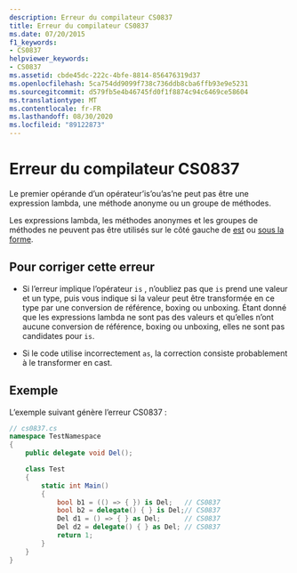 ```yaml
---
description: Erreur du compilateur CS0837
title: Erreur du compilateur CS0837
ms.date: 07/20/2015
f1_keywords:
- CS0837
helpviewer_keywords:
- CS0837
ms.assetid: cbde45dc-222c-4bfe-8814-856476319d37
ms.openlocfilehash: 5ca754dd9099f738c736ddb8cba6ffb93e9e5231
ms.sourcegitcommit: d579fb5e4b46745fd0f1f8874c94c6469ce58604
ms.translationtype: MT
ms.contentlocale: fr-FR
ms.lasthandoff: 08/30/2020
ms.locfileid: "89122873"
---
```

# <a name="compiler-error-cs0837"></a>Erreur du compilateur CS0837
Le premier opérande d’un opérateur’is’ou’as’ne peut pas être une expression lambda, une méthode anonyme ou un groupe de méthodes.

 Les expressions lambda, les méthodes anonymes et les groupes de méthodes ne peuvent pas être utilisés sur le côté gauche de [est](../language-reference/operators/type-testing-and-cast.md#is-operator) ou [sous la forme](../language-reference/operators/type-testing-and-cast.md#as-operator).

## <a name="to-correct-this-error"></a>Pour corriger cette erreur

- Si l’erreur implique l’opérateur `is` , n’oubliez pas que `is` prend une valeur et un type, puis vous indique si la valeur peut être transformée en ce type par une conversion de référence, boxing ou unboxing. Étant donné que les expressions lambda ne sont pas des valeurs et qu’elles n’ont aucune conversion de référence, boxing ou unboxing, elles ne sont pas candidates pour `is`.

- Si le code utilise incorrectement `as`, la correction consiste probablement à le transformer en cast.

## <a name="example"></a>Exemple

L’exemple suivant génère l’erreur CS0837 :

```csharp
// cs0837.cs
namespace TestNamespace
{
    public delegate void Del();

    class Test
    {
        static int Main()
        {
            bool b1 = (() => { }) is Del;   // CS0837
            bool b2 = delegate() { } is Del;// CS0837
            Del d1 = () => { } as Del;      // CS0837  
            Del d2 = delegate() { } as Del; // CS0837
            return 1;
        }
    }
}
```
